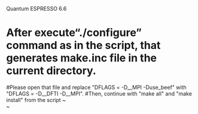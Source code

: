 Quantum ESPRESSO 6.6



# After execute“./configure” command as in the script, that generates make.inc file in the current directory.
#Please open that file and replace "DFLAGS         =  -D__MPI -Duse_beef" with "DFLAGS         =  -D__DFTI -D__MPI".
#Then, continue with "make all" and "make install" from the script
~                                                                                                                                                                                                           
~                                                                       
